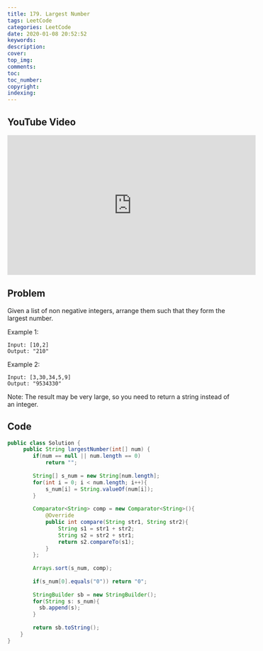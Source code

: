 ```yaml
---
title: 179. Largest Number
tags: LeetCode
categories: LeetCode
date: 2020-01-08 20:52:52
keywords:
description:
cover:
top_img:
comments:
toc:
toc_number:
copyright:
indexing:
---
```

## YouTube Video

<iframe width="560" height="315" src="https://www.youtube.com/embed/LUxREjEADCw" frameborder="0" allow="accelerometer; autoplay; encrypted-media; gyroscope; picture-in-picture" allowfullscreen></iframe>

## Problem
Given a list of non negative integers, arrange them such that they form the largest number.

Example 1:
```
Input: [10,2]
Output: "210"
```
Example 2:
```
Input: [3,30,34,5,9]
Output: "9534330"
```
Note: The result may be very large, so you need to return a string instead of an integer.

## Code
```java
public class Solution {
     public String largestNumber(int[] num) {
		if(num == null || num.length == 0)
		    return "";
		
		String[] s_num = new String[num.length];
		for(int i = 0; i < num.length; i++){
		    s_num[i] = String.valueOf(num[i]);
		}
		    
		Comparator<String> comp = new Comparator<String>(){
		    @Override
		    public int compare(String str1, String str2){
		        String s1 = str1 + str2;
			    String s2 = str2 + str1;
			    return s2.compareTo(s1); 
		    }
	    };
		
		Arrays.sort(s_num, comp);
        
		if(s_num[0].equals("0")) return "0";
            
		StringBuilder sb = new StringBuilder();
		for(String s: s_num){
		  sb.append(s);
		}
		
		return sb.toString();
	}
}
```